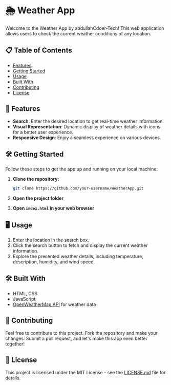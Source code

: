 # 🌦️ Weather App

Welcome to the Weather App by abdullahCdoer-Tech! This web application allows users to check the current weather conditions of any location.

## 📋 Table of Contents
- [Features](#features)
- [Getting Started](#getting-started)
- [Usage](#usage)
- [Built With](#built-with)
- [Contributing](#contributing)
- [License](#license)

## 🚀 Features

- **Search**: Enter the desired location to get real-time weather information.
- **Visual Representation**: Dynamic display of weather details with icons for a better user experience.
- **Responsive Design**: Enjoy a seamless experience on various devices.

## 🛠️ Getting Started

Follow these steps to get the app up and running on your local machine:

1. **Clone the repository:**

   ```bash
   git clone https://github.com/your-username/WeatherApp.git
   ```

2. **Open the project folder**

3. **Open `index.html` in your web browser**

## 🖥️ Usage

1. Enter the location in the search box.
2. Click the search button to fetch and display the current weather information.
3. Explore the presented weather details, including temperature, description, humidity, and wind speed.

## 🛠️ Built With

- HTML, CSS
- JavaScript
- [OpenWeatherMap API](https://openweathermap.org/api) for weather data

## 🤝 Contributing

Feel free to contribute to this project. Fork the repository and make your changes. Submit a pull request, and let's make this app even better together!

## 📄 License

This project is licensed under the MIT License - see the [LICENSE.md](LICENSE.md) file for details.